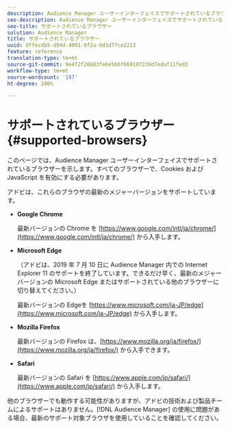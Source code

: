 ```yaml
---
description: Audience Manager ユーザーインターフェイスでサポートされているブラウザーを示します。すべてのブラウザーで、Cookies および JavaScript を有効にする必要があります。
seo-description: Audience Manager ユーザーインターフェイスでサポートされているブラウザーを示します。すべてのブラウザーで、Cookies および JavaScript を有効にする必要があります。
seo-title: サポートされているブラウザー
solution: Audience Manager
title: サポートされているブラウザー
uuid: dffecdb5-d94d-4001-8f2a-9d1d77ce2213
feature: reference
translation-type: tm+mt
source-git-commit: 9e4f2f26b83fe6e5b6f669107239d7edaf11fed3
workflow-type: tm+mt
source-wordcount: '197'
ht-degree: 100%

---
```



# サポートされているブラウザー {#supported-browsers}

このページでは、Audience Manager ユーザーインターフェイスでサポートされているブラウザーを示します。すべてのブラウザーで、Cookies および JavaScript を有効にする必要があります。

<!-- 

c_supported_browsers.xml

 -->

アドビは、これらのブラウザの最新のメジャーバージョンをサポートしています。

* **Google Chrome**

   最新バージョンの Chrome を [https://www.google.com/intl/ja/chrome/](https://www.google.com/intl/ja/chrome/) から入手します。

* **Microsoft Edge**

   （アドビは、2019 年 7 月 10 日に Audience Manager 内での Internet Explorer 11 のサポートを終了しています。できるだけ早く、最新のメジャーバージョンの Microsoft Edge またはサポートされている他のブラウザーに切り替えてください。）

   最新バージョンの Edgeを [https://www.microsoft.com/ja-JP/edge](https://www.microsoft.com/ja-JP/edge) から入手します。

* **Mozilla Firefox**

   最新バージョンの Firefox は、[https://www.mozilla.org/ja/firefox/](https://www.mozilla.org/ja/firefox/) から入手できます。

* **Safari**

   最新バージョンの Safari を [https://www.apple.com/jp/safari/](https://www.apple.com/jp/safari/) から入手します。

他のブラウザーでも動作する可能性がありますが、アドビの技術および製品チームによるサポートはありません。[!DNL Audience Manager] の使用に問題がある場合、最新のサポート対象ブラウザを使用していることを確認してください。
